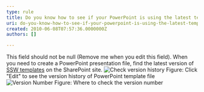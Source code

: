 ```yaml
---
type: rule
title: Do you know how to see if your PowerPoint is using the latest template?
uri: do-you-know-how-to-see-if-your-powerpoint-is-using-the-latest-template
created: 2010-06-08T07:57:36.0000000Z
authors: []

---
```


 This field should not be null (Remove me when you edit this field). 
When you need to create a PowerPoint presentation file, find the latest version of [SSW templates](http&#58;//projects.ssw.com.au/Templates/Forms/AllItems.aspx) on the SharePoint site.
![Check version history](/Standards/Communication/RulesToBetterPowerpointPresentations/PublishingImages/versionHistory.jpg) Figure: Click "Edit" to see the version history of PowerPoint template file ![Version Number](/Standards/Communication/RulesToBetterPowerpointPresentations/PublishingImages/versionNo.jpg) Figure: Where to check the version number 
